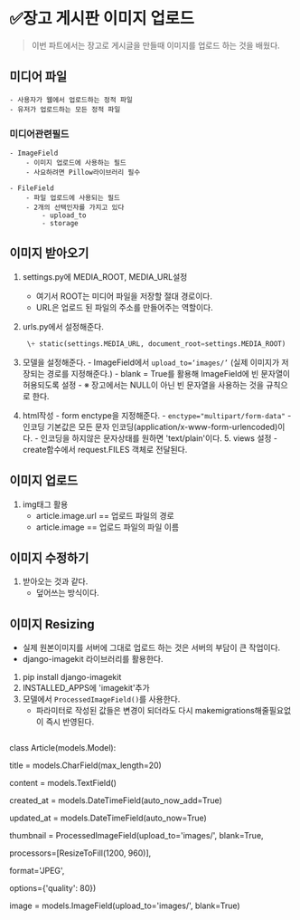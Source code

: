 # ✅장고 게시판 이미지 업로드
> 이번 파트에서는 장고로 게시글을 만들때 이미지를 업로드 하는 것을 배웠다.

## 미디어 파일
    - 사용자가 웹에서 업로드하는 정적 파일
    - 유저가 업로드하는 모든 정적 파일

###  미디어관련필드
    - ImageField
        - 이미지 업로드에 사용하는 필드
        - 사요하려면 Pillow라이브러리 필수

    - FileField
        - 파일 업로드에 사용되는 필드
        - 2개의 선택인자를 가지고 있다
            - upload_to
            - storage
           
           
## 이미지 받아오기

   1. settings.py에 MEDIA_ROOT, MEDIA_URL설정
       - 여기서 ROOT는 미디어 파일을 저장할 절대 경로이다.
       - URL은 업로드 된 파일의 주소를 만들어주는 역할이다.
   2. urls.py에서 설정해준다.
       ```python
        \+ static(settings.MEDIA_URL, document_root=settings.MEDIA_ROOT)
      ```
  3. 모델을 설정해준다.
          - ImageField에서 `upload_to=‘images/’` (실제 이미지가 저장되는 경로를 지정해준다.)
          - blank = True를 활용해  ImageField에 빈 문자열이 허용되도록 설정
          - ※ 장고에서는 NULL이 아닌 빈 문자열을 사용하는 것을 규칙으로 한다.

   4. html작성 
           - form enctype을 지정해준다.
           -  `enctype="multipart/form-data"`
           -   인코딩 기본값은 모든 문자 인코딩(application/x-www-form-urlencoded)이다.
           -   인코딩을 하지않은 문자상태를 원하면 'text/plain'이다.
    5. views 설정
           - create함수에서 request.FILES 객체로 전달된다.
     
## 이미지 업로드

   1. img태그 활용
         - article.image.url == 업로드 파일의 경로
         - article.image == 업로드 파일의 파일 이름
   
## 이미지 수정하기

   1. 받아오는 것과 같다.
       - 덮어쓰는 방식이다.



## 이미지 Resizing

- 실제 원본이미지를 서버에 그대로 업로드 하는 것은 서버의 부담이 큰 작업이다.
- django-imagekit 라이브러리를 활용한다.

1. pip install django-imagekit
2. INSTALLED_APPS에 'imagekit'추가
3. 모델에서 `ProcessedImageField()`를 사용한다.
    - 파라미터로 작성된 값들은 변경이 되더라도 다시 makemigrations해줄필요없이 즉시 반영된다.
   ```python
class   Article(models.Model):

  title = models.CharField(max_length=20)

  content = models.TextField()

  created_at = models.DateTimeField(auto\_now\_add=True)

  updated_at = models.DateTimeField(auto_now=True)

  thumbnail = ProcessedImageField(upload_to='images/', blank=True,

  processors=\[ResizeToFill(1200, 960)\],

  format='JPEG',

  options={'quality': 80})

  image = models.ImageField(upload_to='images/', blank=True)
```
    